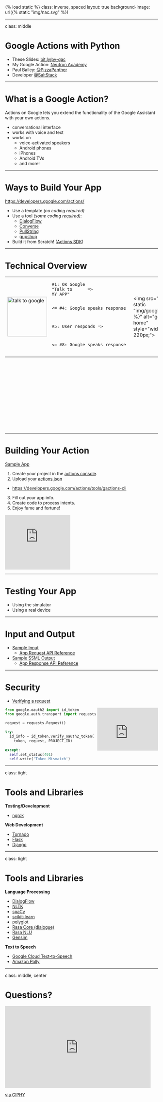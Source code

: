 {% load static %}
class: inverse, spaced
layout: true
background-image: url({% static "img/nac.svg" %})

---

class: middle

# Google Actions with Python

- These Slides: [bit.ly/py-gac](http://bit.ly/py-gac)
- My Google Action: [Neutron Academy](https://www.neutron.academy/)
- Paul Bailey: [@PizzaPanther](https://twitter.com/pizzapanther)
- Developer [@SaltStack](https://saltstack.com/)

---

# What is a Google Action?

Actions on Google lets you extend the functionality of the Google Assistant with your own actions.

- conversational interface
- works with voice and text
- works on
    - voice-activated speakers
    - Android phones
    - iPhones
    - Android TVs
    - and more!

---

# Ways to Build Your App

https://developers.google.com/actions/

- Use a template *(no coding required)*
- Use a tool *(some coding required)*:
  - [DialogFlow](https://dialogflow.com/docs/integrations/google-assistant)
  - [Converse](https://get.converse.ai/docs/google-actions)
  - [PullString](https://www.pullstring.com/blog/pullstring-announces-support-for-actions-on-google?hsCtaTracking=2c9d2014-7829-4d37-9a6e-26ca844a5171%7Cf929e814-a0cb-4869-aaea-5408025029e0&__hstc=184034361.e41fcd15c37387327b67c2a2869bb15f.1474952963337.1489506642691.1489718912868.167&__hssc=184034361.1.1489784561986&__hsfp=976989674)
  - [gupshup](https://www.gupshup.io/developer/googlehome)
- Build it from Scratch! ([Actions SDK](https://developers.google.com/actions/sdk/))

---

# Technical Overview

<table style="border-collapse: collapse; margin: 0 auto; height: 500px;">
  <tr>
    <td>
      <img src="{% static "img/talk.gif" %}" alt="talk to google" style="height: 130px;">
    </td>
    <td>
      <pre style="font-size: 14px;">
#1: OK Google
"Talk to      =>
MY APP"


<= #4: Google
speaks response


#5: User
     responds =>


<= #8: Google
speaks response
      </pre>
    </td>
    <td>
      <img src="{% static "img/google.gif" %}" alt="google home" style="width: 220px;">
    </td>
    <td>
      <pre style="font-size: 14px;">
#2: New Intent =>
(conversation id)



<= #3: Respond


#6 Response
    Intent =>
    
    
<= #7 Response
      </pre>
    </td>
    <td>
      <img src="{% static "img/cat.gif" %}" alt="cat programming" style="height: 140px;">
    </td>
  </tr>
</table>

---

# Building Your Action

[Sample App](https://github.com/pizzapanther/google-actions-python-example)

1. Create your project in the [actions console](https://console.actions.google.com/).
2. Upload your [actions.json](https://github.com/pizzapanther/google-actions-python-example/blob/master/actions.json)
  - https://developers.google.com/actions/tools/gactions-cli
3. Fill out your app info.
4. Create code to process intents.
5. Enjoy fame and fortune!

<iframe src="https://giphy.com/embed/m2knL5cKZZxMQ" width="215" height="180" frameBorder="0" class="giphy-embed" allowFullScreen></iframe>

---

# Testing Your App

- Using the simulator
- Using a real device

---

# Input and Output

- [Sample Input](https://github.com/pizzapanther/google-actions-python-example/blob/master/sample-input.json)
  - [App Request API Reference](https://developers.google.com/actions/reference/rest/Shared.Types/AppRequest)
- [Sample SSML Output](https://github.com/pizzapanther/google-actions-python-example/blob/master/sample-output.json)
  - [App Response API Reference](https://developers.google.com/actions/reference/rest/Shared.Types/AppResponse)
  
---

# Security

- [Verifying a request](https://developers.google.com/actions/reference/rest/verify-requests)

<iframe src="https://giphy.com/embed/VTc8cXZN2Vpf2" width="200" height="141" frameBorder="0" class="giphy-embed" allowFullScreen style="float:right"></iframe>

```python
from google.oauth2 import id_token
from google.auth.transport import requests

request = requests.Request()

try:
  id_info = id_token.verify_oauth2_token(
    token, request, PROJECT_ID)
    
except:
  self.set_status(401)
  self.write('Token Mismatch')
```

---

class: tight

# Tools and Libraries

**Testing/Development**
- [ngrok](https://ngrok.com/)

**Web Development**
- [Tornado](http://www.tornadoweb.org/)
- [Flask](http://flask.pocoo.org/)
- [Django](https://www.djangoproject.com/)

---

class: tight

# Tools and Libraries

**Language Processing**
- [DialogFlow](http://dialogflow-python-client-v2.readthedocs.io/)
- [NLTK](https://www.nltk.org/)
- [spaCy](https://spacy.io/)
- [scikit-learn](http://scikit-learn.org/)
- [polyglot](http://polyglot.readthedocs.io/)
- [Rasa Core (dialogue)](https://rasa.com/docs/core/)
- [Rasa NLU](http://rasa.com/docs/nlu/)
- [Gensim](https://radimrehurek.com/gensim/)

**Text to Speech**
- [Google Cloud Text-to-Speech](https://cloud.google.com/text-to-speech/)
- [Amazon Polly](https://aws.amazon.com/polly/)

---

class: middle, center

# Questions?

<iframe src="https://giphy.com/embed/3o7buirYcmV5nSwIRW" width="480" height="269" frameBorder="0" class="giphy-embed" allowFullScreen></iframe><p><a href="https://giphy.com/gifs/emoji-idk-thinking-3o7buirYcmV5nSwIRW">via GIPHY</a></p>
